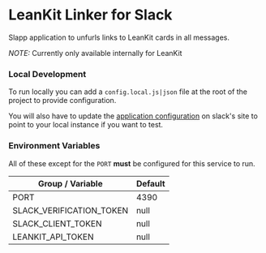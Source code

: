 # LeanKit Linker for Slack
Slapp application to unfurls links to LeanKit cards in all messages.

*NOTE:* Currently only available internally for LeanKit


### Local Development
To run locally you can add a `config.local.js|json` file at the root of
the project to provide configuration.

You will also have to update the [application configuration](https://api.slack.com/apps/A51EJN7K3/event-subscriptions) 
on slack's site to point to your local instance if you want to test.


### Environment Variables
All of these except for the `PORT` **must** be configured for this service
to run.

| Group / Variable         | Default |
|--------------------------|---------|
| PORT                     | 4390    |
| SLACK_VERIFICATION_TOKEN | null    |
| SLACK_CLIENT_TOKEN       | null    |
| LEANKIT_API_TOKEN        | null    |

